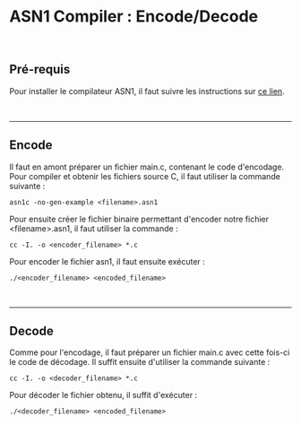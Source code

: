 ####
# ASN1 Compiler : Encode/Decode

<br/>

## Pré-requis
Pour installer le compilateur ASN1, il faut suivre les instructions sur [ce lien](https://github.com/vlm/asn1c).

<br/>

***
## Encode
Il faut en amont préparer un fichier main.c, contenant le code d'encodage. Pour compiler et obtenir les fichiers source C, il faut utiliser la commande suivante :

    asn1c -no-gen-example <filename>.asn1

Pour ensuite créer le fichier binaire permettant d'encoder notre fichier \<filename\>.asn1, il faut utiliser la commande :

    cc -I. -o <encoder_filename> *.c

Pour encoder le fichier asn1, il faut ensuite exécuter :

    ./<encoder_filename> <encoded_filename>

<br/>

***
## Decode
Comme pour l'encodage, il faut préparer un fichier main.c avec cette fois-ci le code de décodage. Il suffit ensuite d'utiliser la commande suivante :

    cc -I. -o <decoder_filename> *.c

Pour décoder le fichier obtenu, il suffit d'exécuter :

    ./<decoder_filename> <encoded_filename>